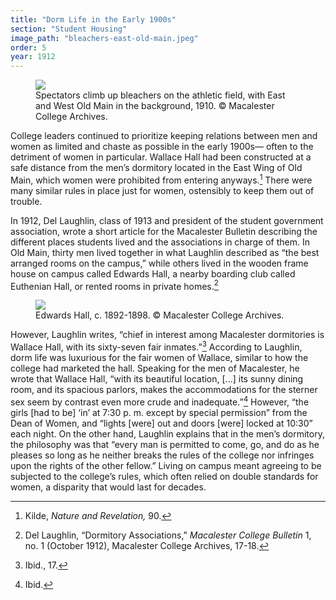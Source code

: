 ```yaml
---
title: "Dorm Life in the Early 1900s"
section: "Student Housing"
image_path: "bleachers-east-old-main.jpeg"
order: 5
year: 1912
---
```


<figure>
   <img src="/mac-history/images/bleachers-east-old-main.jpeg">
   <figcaption>
        Spectators climb up bleachers on the athletic field, with East and West Old Main in the background, 1910. © Macalester College Archives.
   </figcaption>
</figure>


College leaders continued to prioritize keeping relations between men and women as limited and chaste as possible in the early 1900s— often to the detriment of women in particular. Wallace Hall had been constructed at a safe distance from the men’s dormitory located in the East Wing of Old Main, which women were prohibited from entering anyways.[^1] There were many similar rules in place just for women, ostensibly to keep them out of trouble.

In 1912, Del Laughlin, class of 1913 and president of the student government association, wrote a short article for the Macalester Bulletin describing the different places students lived and the associations in charge of them. In Old Main, thirty men lived together in what Laughlin described as “the best arranged rooms on the campus,” while others lived in the wooden frame house on campus called Edwards Hall, a nearby boarding club called Euthenian Hall, or rented rooms in private homes.[^2] 

<figure>
   <img src="/mac-history/images/edwards-hall.jpg">
   <figcaption>
        Edwards Hall, c. 1892-1898. © Macalester College Archives.
   </figcaption>
</figure>

However, Laughlin writes, “chief in interest among Macalester dormitories is Wallace Hall, with its sixty-seven fair inmates.”[^3] According to Laughlin, dorm life was luxurious for the fair women of Wallace, similar to how the college had marketed the hall. Speaking for the men of Macalester, he wrote that Wallace Hall, “with its beautiful location, [...] its sunny dining room, and its spacious parlors, makes the accommodations for the sterner sex seem by contrast even more crude and inadequate.”[^4] However,  “the girls [had to be] ‘in’ at 7:30 p. m. except by special permission” from the Dean of Women, and “lights [were] out and doors [were] locked at 10:30” each night.  On the other hand, Laughlin explains that in the men’s dormitory, the philosophy was that “every man is permitted to come, go, and do as he pleases so long as he neither breaks the rules of the college nor infringes upon the rights of the other fellow.” Living on campus meant agreeing to be subjected to the college’s rules, which often relied on double standards for women, a disparity that would last for decades.


[^1]:
     Kilde, _Nature and Revelation,_ 90.

[^2]:
     Del Laughlin, “Dormitory Associations,” _Macalester College Bulletin_ 1, no. 1 (October 1912), Macalester College Archives, 17-18.

[^3]:
     Ibid., 17.

[^4]:
     Ibid.
